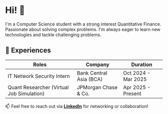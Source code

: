 # Hi! 👋  

I'm a Computer Science student with a strong interest Quantitative Finance. Passionate about solving complex problems. I'm always eager to learn new technologies and tackle challenging problems.  


## 💼 Experiences  
| Roles                      | Company   | Duration             |  
|----------------------------|----------|----------------------|  
| IT Network Security Intern          | Bank Central Asia (BCA)   | Oct 2024 - Mar 2025  |
| Quant Researcher (Virtual Job Simulation) | JPMorgan Chase & Co. | Apr 2025 - Present

📫 Feel free to reach out via **[LinkedIn](https://www.linkedin.com/in/supandisaputra)** for networking or collaboration!  
